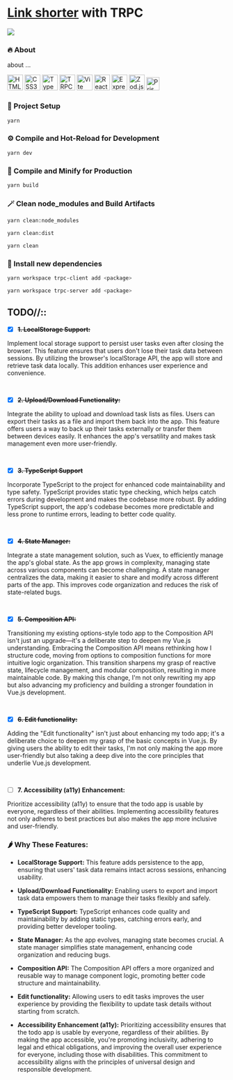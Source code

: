 # [Link shorter](https://trpc-linkshorter.vercel.app/) with TRPC

<a href="https://trpc-linkshorter.vercel.app/" target="_blank" rel="noreferrer"><img src="https://github.com/BogdanXoxl/trpc-linkshorter/blob/main/public/trpc-linkshorter-800.gif"></a>

### 🔥 About

<p>about ...</p>

<p align="left"> <a href="https://developer.mozilla.org/en-US/docs/Glossary/HTML5" target="_blank" rel="noreferrer"><img src="https://raw.githubusercontent.com/danielcranney/readme-generator/main/public/icons/skills/html5-colored.svg" width="36" height="36" alt="HTML5" /></a> <a href="https://www.w3.org/TR/CSS/#css" target="_blank" rel="noreferrer"><img src="https://raw.githubusercontent.com/danielcranney/readme-generator/main/public/icons/skills/css3-colored.svg" width="36" height="36" alt="CSS3" /></a> <a href="https://www.typescriptlang.org/" target="_blank" rel="noreferrer"><img src="https://raw.githubusercontent.com/danielcranney/readme-generator/main/public/icons/skills/typescript-colored.svg" width="36" height="36" alt="TypeScript" /></a> <a href="https://trpc.io/" target="_blank" rel="noreferrer"><img src="https://trpc.io/img/logo.svg" width="36" height="36" alt="TRPC"/></a> <a href="https://vitejs.dev/" target="_blank" rel="noreferrer"><img src="https://vitejs.dev/logo.svg" width="36" height="36" alt="Vite"/></a> <a href="https://tanstack.com/query/latest" target="_blank" rel="noreferrer"><img src="https://seeklogo.com/images/R/react-query-logo-1340EA4CE9-seeklogo.com.png" width="36" height="36" alt="React-Query"/></a> <a href="https://expressjs.com/" target="_blank" rel="noreferrer"><img src="https://raw.githubusercontent.com/danielcranney/readme-generator/main/public/icons/skills/express-colored.svg" width="36" height="36" alt="Express.js" /></a> <a href="https://zod.dev/" target="_blank" rel="noreferrer"><img src="https://zod.dev/logo.svg" height="36" alt="Zod.js" /></a> <a href="https://www.prisma.io/" target="_blank" rel="noreferrer"><img src="https://prismalens.vercel.app/header/logo-white.svg" height="30" alt="Prisma.js" /></a></p>

### 🔧 Project Setup

```sh
yarn
```

### ⚙️ Compile and Hot-Reload for Development

```sh
yarn dev
```

### 🔨 Compile and Minify for Production

```sh
yarn build
```

### 🪄 Clean node_modules and Build Artifacts

```sh
yarn clean:node_modules
```
```sh
yarn clean:dist
```
```sh
yarn clean
```

### 💌 Install new dependencies

```sh
yarn workspace trpc-client add <package>
```
```sh
yarn workspace trpc-server add <package>
```

## TODO//::

- [x] ~~**1. LocalStorage Support:**~~
<p>Implement local storage support to persist user tasks even after closing the browser. This feature ensures that users don't lose their task data between sessions. By utilizing the browser's localStorage API, the app will store and retrieve task data locally. This addition enhances user experience and convenience.</p>
<br/>

- [x] ~~**2. Upload/Download Functionality:**~~
<p>Integrate the ability to upload and download task lists as files. Users can export their tasks as a file and import them back into the app. This feature offers users a way to back up their tasks externally or transfer them between devices easily. It enhances the app's versatility and makes task management even more user-friendly.</p>
<br/>

- [x] ~~**3. TypeScript Support**~~
<p>Incorporate TypeScript to the project for enhanced code maintainability and type safety. TypeScript provides static type checking, which helps catch errors during development and makes the codebase more robust. By adding TypeScript support, the app's codebase becomes more predictable and less prone to runtime errors, leading to better code quality.</p>
<br/>

- [x] ~~**4. State Manager:**~~
<p>Integrate a state management solution, such as Vuex, to efficiently manage the app's global state. As the app grows in complexity, managing state across various components can become challenging. A state manager centralizes the data, making it easier to share and modify across different parts of the app. This improves code organization and reduces the risk of state-related bugs.</p>
<br/>

- [x] ~~**5. Composition API:**~~
<p>Transitioning my existing options-style todo app to the Composition API isn't just an upgrade—it's a deliberate step to deepen my Vue.js understanding. Embracing the Composition API means rethinking how I structure code, moving from options to composition functions for more intuitive logic organization. This transition sharpens my grasp of reactive state, lifecycle management, and modular composition, resulting in more maintainable code. By making this change, I'm not only rewriting my app but also advancing my proficiency and building a stronger foundation in Vue.js development.</p>
<br/>

- [x] ~~**6. Edit functionality:**~~
<p>Adding the "Edit functionality" isn't just about enhancing my todo app; it's a deliberate choice to deepen my grasp of the basic concepts in Vue.js. By giving users the ability to edit their tasks, I'm not only making the app more user-friendly but also taking a deep dive into the core principles that underlie Vue.js development.</p>
<br/>

- [ ] **7. Accessibility (a11y) Enhancement:**
<p>Prioritize accessibility (a11y) to ensure that the todo app is usable by everyone, regardless of their abilities. Implementing accessibility features not only adheres to best practices but also makes the app more inclusive and user-friendly.</p>

### 🌶️ Why These Features:

* **LocalStorage Support:** This feature adds persistence to the app, ensuring that users' task data remains intact across sessions, enhancing usability.

* **Upload/Download Functionality:** Enabling users to export and import task data empowers them to manage their tasks flexibly and safely.

* **TypeScript Support:** TypeScript enhances code quality and maintainability by adding static types, catching errors early, and providing better developer tooling.

* **State Manager:** As the app evolves, managing state becomes crucial. A state manager simplifies state management, enhancing code organization and reducing bugs.

* **Composition API:** The Composition API offers a more organized and reusable way to manage component logic, promoting better code structure and maintainability.

* **Edit functionality:** Allowing users to edit tasks improves the user experience by providing the flexibility to update task details without starting from scratch.

* **Accessibility Enhancement (a11y):** Prioritizing accessibility ensures that the todo app is usable by everyone, regardless of their abilities. By making the app accessible, you're promoting inclusivity, adhering to legal and ethical obligations, and improving the overall user experience for everyone, including those with disabilities. This commitment to accessibility aligns with the principles of universal design and responsible development.
